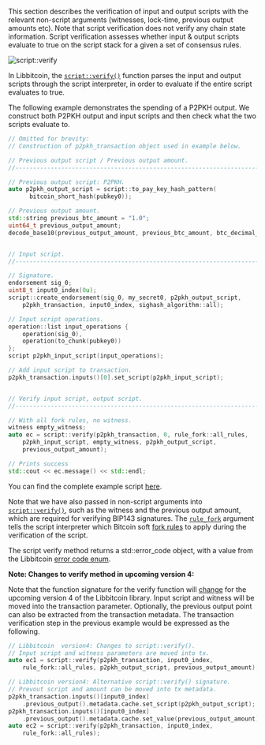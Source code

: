 This section describes the verification of input and output scripts with the relevant non-script arguments (witnesses, lock-time, previous output amounts etc). Note that script verification does not verify any chain state information. Script verification assesses whether input & output scripts evaluate to true on the script stack for a given a set of consensus rules.

![script::verify](https://ipfs.io/ipfs/QmZBWeqguWPXJQ45YYTrwUmKWEK6jRPc5phbKrJruQWczJ)

In Libbitcoin, the [`script::verify()`](https://github.com/libbitcoin/libbitcoin/blob/master/include/bitcoin/bitcoin/chain/script.hpp#L212-L218) function parses the input and output scripts through the script interpreter, in order to evaluate if the entire script evaluates to true.

The following example demonstrates the spending of a P2PKH output. We construct both P2PKH output and input scripts and then check what the two scripts evaluate to.

```c++
// Omitted for brevity:
// Construction of p2pkh_transaction object used in example below.
```
```c++
// Previous output script / Previous output amount.
//---------------------------------------------------------------------------

// Previous output script: P2PKH.
auto p2pkh_output_script = script::to_pay_key_hash_pattern(
      bitcoin_short_hash(pubkey0));

// Previous output amount.
std::string previous_btc_amount = "1.0";
uint64_t previous_output_amount;
decode_base10(previous_output_amount, previous_btc_amount, btc_decimal_places);


// Input script.
//---------------------------------------------------------------------------

// Signature.
endorsement sig_0;
uint8_t input0_index(0u);
script::create_endorsement(sig_0, my_secret0, p2pkh_output_script,
    p2pkh_transaction, input0_index, sighash_algorithm::all);

// Input script operations.
operation::list input_operations {
    operation(sig_0),
    operation(to_chunk(pubkey0))
};
script p2pkh_input_script(input_operations);

// Add input script to transaction.
p2pkh_transaction.inputs()[0].set_script(p2pkh_input_script);


// Verify input script, output script.
//---------------------------------------------------------------------------

// With all fork rules, no witness.
witness empty_witness;
auto ec = script::verify(p2pkh_transaction, 0, rule_fork::all_rules,
    p2pkh_input_script, empty_witness, p2pkh_output_script,
    previous_output_amount);

// Prints success
std::cout << ec.message() << std::endl;
```

You can find the complete example script [here](https://github.com/libbitcoin/libbitcoin/wiki/Examples:-Script-Verification).

Note that we have also passed in non-script arguments into [`script::verify()`](https://github.com/libbitcoin/libbitcoin/blob/master/include/bitcoin/bitcoin/chain/script.hpp#L212-L218), such as the witness and the previous output amount, which are required for verifying BIP143 signatures. The [`rule_fork`](https://github.com/libbitcoin/libbitcoin/blob/master/include/bitcoin/bitcoin/machine/rule_fork.hpp#L27-L101) argument tells the script interpreter which Bitcoin soft [fork rules](https://github.com/libbitcoin/libbitcoin/wiki/Fork-Rules) to apply during the verification of the script.

The script verify method returns a std::error_code object, with a value from the Libbitcoin [error code enum](https://github.com/libbitcoin/libbitcoin/blob/master/include/bitcoin/bitcoin/error.hpp#L47-L244).

**Note: Changes to verify method in upcoming version 4:**

Note that the function signature for the verify function will [change](https://github.com/libbitcoin/libbitcoin/blob/master/include/bitcoin/bitcoin/chain/script.hpp#L212-L217) for the upcoming version 4 of the Libbitcoin library. Input script and witness will be moved into the transaction parameter. Optionally, the previous output point can also be extracted from the transaction metadata. The transaction verification step in the previous example would be expressed as the following.

```c++
// Libbitcoin  version4: Changes to script::verify().
// Input script and witness parameters are moved into tx.
auto ec1 = script::verify(p2pkh_transaction, input0_index,
    rule_fork::all_rules, p2pkh_output_script, previous_output_amount);

// Libbitcoin version4: Alternative script::verify() signature.
// Prevout script and amount can be moved into tx metadata.
p2pkh_transaction.inputs()[input0_index]
    .previous_output().metadata.cache.set_script(p2pkh_output_script);
p2pkh_transaction.inputs()[input0_index]
    .previous_output().metadata.cache.set_value(previous_output_amount);
auto ec2 = script::verify(p2pkh_transaction, input0_index,
    rule_fork::all_rules);
```
